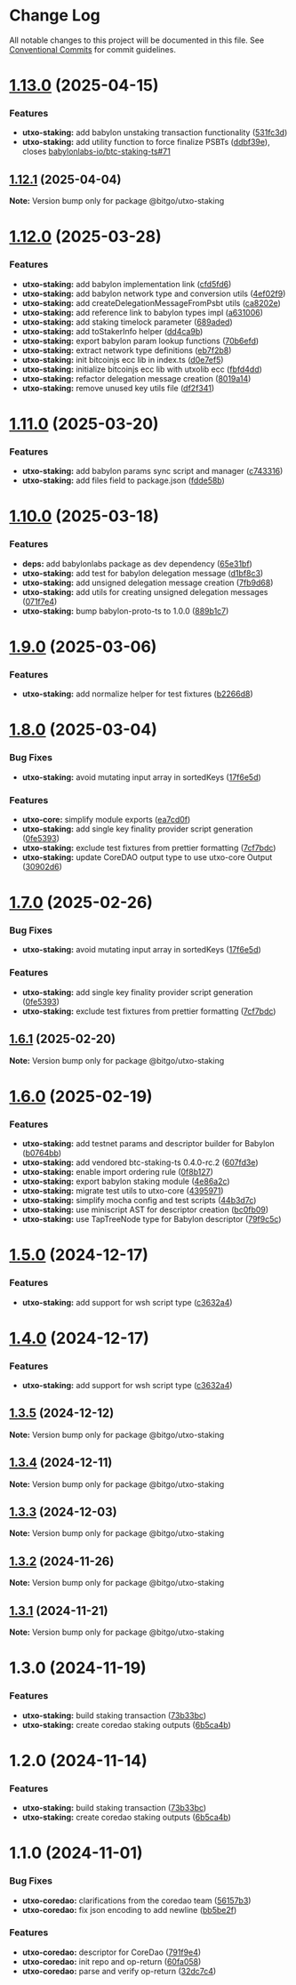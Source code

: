# Change Log

All notable changes to this project will be documented in this file.
See [Conventional Commits](https://conventionalcommits.org) for commit guidelines.

# [1.13.0](https://github.com/BitGo/BitGoJS/compare/@bitgo/utxo-staking@1.12.1...@bitgo/utxo-staking@1.13.0) (2025-04-15)

### Features

- **utxo-staking:** add babylon unstaking transaction functionality ([531fc3d](https://github.com/BitGo/BitGoJS/commit/531fc3dcf7c3e64613cc786e9f42a57932de101b))
- **utxo-staking:** add utility function to force finalize PSBTs ([ddbf39e](https://github.com/BitGo/BitGoJS/commit/ddbf39e89517b7eab7fabb158cfcbe05379885d2)), closes [babylonlabs-io/btc-staking-ts#71](https://github.com/babylonlabs-io/btc-staking-ts/issues/71)

## [1.12.1](https://github.com/BitGo/BitGoJS/compare/@bitgo/utxo-staking@1.12.0...@bitgo/utxo-staking@1.12.1) (2025-04-04)

**Note:** Version bump only for package @bitgo/utxo-staking

# [1.12.0](https://github.com/BitGo/BitGoJS/compare/@bitgo/utxo-staking@1.11.0...@bitgo/utxo-staking@1.12.0) (2025-03-28)

### Features

- **utxo-staking:** add babylon implementation link ([cfd5fd6](https://github.com/BitGo/BitGoJS/commit/cfd5fd619d7f16bfc5ae1734763a7ff6eb479d38))
- **utxo-staking:** add babylon network type and conversion utils ([4ef02f9](https://github.com/BitGo/BitGoJS/commit/4ef02f9e1ce65f7a29580ac5509ecbc3ac269ed1))
- **utxo-staking:** add createDelegationMessageFromPsbt utils ([ca8202e](https://github.com/BitGo/BitGoJS/commit/ca8202ec7dbc9b0ab83a8688b6a79a1f054ba4b3))
- **utxo-staking:** add reference link to babylon types impl ([a631006](https://github.com/BitGo/BitGoJS/commit/a6310064ef65e87ad7a2df5a373e5282aeba9ccf))
- **utxo-staking:** add staking timelock parameter ([689aded](https://github.com/BitGo/BitGoJS/commit/689aded1dbf07362ac082f151910cd85591e0196))
- **utxo-staking:** add toStakerInfo helper ([dd4ca9b](https://github.com/BitGo/BitGoJS/commit/dd4ca9b64be3818478f09db0c5666259fb89dfd2))
- **utxo-staking:** export babylon param lookup functions ([70b6efd](https://github.com/BitGo/BitGoJS/commit/70b6efd5914bbf6ae36625f25d4b2100eb8bae93))
- **utxo-staking:** extract network type definitions ([eb7f2b8](https://github.com/BitGo/BitGoJS/commit/eb7f2b87fa94ab8d9ef666818254604f42cfbceb))
- **utxo-staking:** init bitcoinjs ecc lib in index.ts ([d0e7ef5](https://github.com/BitGo/BitGoJS/commit/d0e7ef55bdf1298d53fe664758baaddf5fad7d28))
- **utxo-staking:** initialize bitcoinjs ecc lib with utxolib ecc ([fbfd4dd](https://github.com/BitGo/BitGoJS/commit/fbfd4dd3c603cf1ddc75efb49d89c8876a343e5d))
- **utxo-staking:** refactor delegation message creation ([8019a14](https://github.com/BitGo/BitGoJS/commit/8019a14d68157399ca16cab95936c5e67ddc539f))
- **utxo-staking:** remove unused key utils file ([df2f341](https://github.com/BitGo/BitGoJS/commit/df2f34108103b2003e907ec7d1cf65788d294385))

# [1.11.0](https://github.com/BitGo/BitGoJS/compare/@bitgo/utxo-staking@1.10.0...@bitgo/utxo-staking@1.11.0) (2025-03-20)

### Features

- **utxo-staking:** add babylon params sync script and manager ([c743316](https://github.com/BitGo/BitGoJS/commit/c743316b4c52a60063e0bfc926847152eccbf490))
- **utxo-staking:** add files field to package.json ([fdde58b](https://github.com/BitGo/BitGoJS/commit/fdde58bd8baca4ca8cdbe9e6f221759562a7ca76))

# [1.10.0](https://github.com/BitGo/BitGoJS/compare/@bitgo/utxo-staking@1.9.0...@bitgo/utxo-staking@1.10.0) (2025-03-18)

### Features

- **deps:** add babylonlabs package as dev dependency ([65e31bf](https://github.com/BitGo/BitGoJS/commit/65e31bff9e43f9f5401ca3dd334bf01085855128))
- **utxo-staking:** add test for babylon delegation message ([d1bf8c3](https://github.com/BitGo/BitGoJS/commit/d1bf8c3083b6f3f5f7f629b56c60e548608cdbbe))
- **utxo-staking:** add unsigned delegation message creation ([7fb9d68](https://github.com/BitGo/BitGoJS/commit/7fb9d68c6e7d2ac8f19c2f416807acb589c86f02))
- **utxo-staking:** add utils for creating unsigned delegation messages ([071f7e4](https://github.com/BitGo/BitGoJS/commit/071f7e40a0c50cf90d4c185c3e5e7f3bdca90f35))
- **utxo-staking:** bump babylon-proto-ts to 1.0.0 ([889b1c7](https://github.com/BitGo/BitGoJS/commit/889b1c7c8323db918d459117683c46afabfe83a6))

# [1.9.0](https://github.com/BitGo/BitGoJS/compare/@bitgo/utxo-staking@1.8.0...@bitgo/utxo-staking@1.9.0) (2025-03-06)

### Features

- **utxo-staking:** add normalize helper for test fixtures ([b2266d8](https://github.com/BitGo/BitGoJS/commit/b2266d8264b7579ebd505cb7c723389439f65849))

# [1.8.0](https://github.com/BitGo/BitGoJS/compare/@bitgo/utxo-staking@1.6.0...@bitgo/utxo-staking@1.8.0) (2025-03-04)

### Bug Fixes

- **utxo-staking:** avoid mutating input array in sortedKeys ([17f6e5d](https://github.com/BitGo/BitGoJS/commit/17f6e5de5f16d0356075816ba3f204b8612ce641))

### Features

- **utxo-core:** simplify module exports ([ea7cd0f](https://github.com/BitGo/BitGoJS/commit/ea7cd0f90977894c25fc0734386b9e8d27465fd5))
- **utxo-staking:** add single key finality provider script generation ([0fe5393](https://github.com/BitGo/BitGoJS/commit/0fe539359f01c204d34cfe86f208cdc2697bcb7d))
- **utxo-staking:** exclude test fixtures from prettier formatting ([7cf7bdc](https://github.com/BitGo/BitGoJS/commit/7cf7bdcc57bc5ee09be387abcf5ae119889f44db))
- **utxo-staking:** update CoreDAO output type to use utxo-core Output ([30902d6](https://github.com/BitGo/BitGoJS/commit/30902d6e152581651806a86aa3d1b2f56a1a9830))

# [1.7.0](https://github.com/BitGo/BitGoJS/compare/@bitgo/utxo-staking@1.6.0...@bitgo/utxo-staking@1.7.0) (2025-02-26)

### Bug Fixes

- **utxo-staking:** avoid mutating input array in sortedKeys ([17f6e5d](https://github.com/BitGo/BitGoJS/commit/17f6e5de5f16d0356075816ba3f204b8612ce641))

### Features

- **utxo-staking:** add single key finality provider script generation ([0fe5393](https://github.com/BitGo/BitGoJS/commit/0fe539359f01c204d34cfe86f208cdc2697bcb7d))
- **utxo-staking:** exclude test fixtures from prettier formatting ([7cf7bdc](https://github.com/BitGo/BitGoJS/commit/7cf7bdcc57bc5ee09be387abcf5ae119889f44db))

## [1.6.1](https://github.com/BitGo/BitGoJS/compare/@bitgo/utxo-staking@1.6.0...@bitgo/utxo-staking@1.6.1) (2025-02-20)

**Note:** Version bump only for package @bitgo/utxo-staking

# [1.6.0](https://github.com/BitGo/BitGoJS/compare/@bitgo/utxo-staking@1.5.0...@bitgo/utxo-staking@1.6.0) (2025-02-19)

### Features

- **utxo-staking:** add testnet params and descriptor builder for Babylon ([b0764bb](https://github.com/BitGo/BitGoJS/commit/b0764bb644ad2313ac19ddd4210f340fbf9b60f1))
- **utxo-staking:** add vendored btc-staking-ts 0.4.0-rc.2 ([607fd3e](https://github.com/BitGo/BitGoJS/commit/607fd3eaea6508668ae42dbe9c5d2444d12ec245))
- **utxo-staking:** enable import ordering rule ([0f8b127](https://github.com/BitGo/BitGoJS/commit/0f8b1273a6e5683610a7131de828d6e21a5a4bc4))
- **utxo-staking:** export babylon staking module ([4e86a2c](https://github.com/BitGo/BitGoJS/commit/4e86a2c06fe68a5592aa937399a0e5aa6648e24e))
- **utxo-staking:** migrate test utils to utxo-core ([4395971](https://github.com/BitGo/BitGoJS/commit/4395971fcc21afaf55727f6badb26335c91cde19))
- **utxo-staking:** simplify mocha config and test scripts ([44b3d7c](https://github.com/BitGo/BitGoJS/commit/44b3d7c0ae0cc1d0c4b49f5fcbeabc21cfb7effa))
- **utxo-staking:** use miniscript AST for descriptor creation ([bc0fb09](https://github.com/BitGo/BitGoJS/commit/bc0fb096ce29dae1e6cde984f3d54f9a292d4996))
- **utxo-staking:** use TapTreeNode type for Babylon descriptor ([79f9c5c](https://github.com/BitGo/BitGoJS/commit/79f9c5c8e8650b494ec1afa2fa215328d3d1facb))

# [1.5.0](https://github.com/BitGo/BitGoJS/compare/@bitgo/utxo-staking@1.3.5...@bitgo/utxo-staking@1.5.0) (2024-12-17)

### Features

- **utxo-staking:** add support for wsh script type ([c3632a4](https://github.com/BitGo/BitGoJS/commit/c3632a456a92953ee52340c79740bcd9e6f66215))

# [1.4.0](https://github.com/BitGo/BitGoJS/compare/@bitgo/utxo-staking@1.3.5...@bitgo/utxo-staking@1.4.0) (2024-12-17)

### Features

- **utxo-staking:** add support for wsh script type ([c3632a4](https://github.com/BitGo/BitGoJS/commit/c3632a456a92953ee52340c79740bcd9e6f66215))

## [1.3.5](https://github.com/BitGo/BitGoJS/compare/@bitgo/utxo-staking@1.3.4...@bitgo/utxo-staking@1.3.5) (2024-12-12)

**Note:** Version bump only for package @bitgo/utxo-staking

## [1.3.4](https://github.com/BitGo/BitGoJS/compare/@bitgo/utxo-staking@1.3.3...@bitgo/utxo-staking@1.3.4) (2024-12-11)

**Note:** Version bump only for package @bitgo/utxo-staking

## [1.3.3](https://github.com/BitGo/BitGoJS/compare/@bitgo/utxo-staking@1.3.2...@bitgo/utxo-staking@1.3.3) (2024-12-03)

**Note:** Version bump only for package @bitgo/utxo-staking

## [1.3.2](https://github.com/BitGo/BitGoJS/compare/@bitgo/utxo-staking@1.3.1...@bitgo/utxo-staking@1.3.2) (2024-11-26)

**Note:** Version bump only for package @bitgo/utxo-staking

## [1.3.1](https://github.com/BitGo/BitGoJS/compare/@bitgo/utxo-staking@1.3.0...@bitgo/utxo-staking@1.3.1) (2024-11-21)

**Note:** Version bump only for package @bitgo/utxo-staking

# 1.3.0 (2024-11-19)

### Features

- **utxo-staking:** build staking transaction ([73b33bc](https://github.com/BitGo/BitGoJS/commit/73b33bc93e46934fe5e6002c52c0b1443a3d0d8d))
- **utxo-staking:** create coredao staking outputs ([6b5ca4b](https://github.com/BitGo/BitGoJS/commit/6b5ca4b7c726fb6a4380526391416f6db356e0b7))

# 1.2.0 (2024-11-14)

### Features

- **utxo-staking:** build staking transaction ([73b33bc](https://github.com/BitGo/BitGoJS/commit/73b33bc93e46934fe5e6002c52c0b1443a3d0d8d))
- **utxo-staking:** create coredao staking outputs ([6b5ca4b](https://github.com/BitGo/BitGoJS/commit/6b5ca4b7c726fb6a4380526391416f6db356e0b7))

# 1.1.0 (2024-11-01)

### Bug Fixes

- **utxo-coredao:** clarifications from the coredao team ([56157b3](https://github.com/BitGo/BitGoJS/commit/56157b34e6802895489928d8e7a87f8f5c8129ed))
- **utxo-coredao:** fix json encoding to add newline ([bb5be2f](https://github.com/BitGo/BitGoJS/commit/bb5be2f91e0e7f1d59d94a1786fdd2cccc4ebad6))

### Features

- **utxo-coredao:** descriptor for CoreDao ([791f9e4](https://github.com/BitGo/BitGoJS/commit/791f9e47033a8224759d98f0483f5b0bb9bbc524))
- **utxo-coredao:** init repo and op-return ([60fa058](https://github.com/BitGo/BitGoJS/commit/60fa058f693cf722db8d5e7507539a5ec1c8b1a5))
- **utxo-coredao:** parse and verify op-return ([32dc7c4](https://github.com/BitGo/BitGoJS/commit/32dc7c49f0ff5baeb0db4a20853f70745f71c02b))
